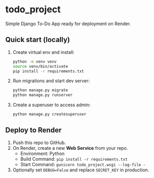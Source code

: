 # todo_project

Simple Django To-Do App ready for deployment on Render.

## Quick start (locally)

1. Create virtual env and install:
   ```bash
   python -m venv venv
   source venv/bin/activate
   pip install -r requirements.txt
   ```

2. Run migrations and start dev server:
   ```bash
   python manage.py migrate
   python manage.py runserver
   ```

3. Create a superuser to access admin:
   ```bash
   python manage.py createsuperuser
   ```

## Deploy to Render

1. Push this repo to GitHub.
2. On Render, create a new **Web Service** from your repo.
   - Environment: Python
   - Build Command: `pip install -r requirements.txt`
   - Start Command: `gunicorn todo_project.wsgi --log-file -`
3. Optionally set `DEBUG=False` and replace `SECRET_KEY` in production.

